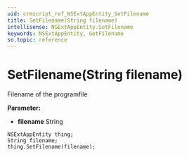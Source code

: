 ```yaml
---
uid: crmscript_ref_NSExtAppEntity_SetFilename
title: SetFilename(String filename)
intellisense: NSExtAppEntity.SetFilename
keywords: NSExtAppEntity, GetFilename
so.topic: reference
---
```


# SetFilename(String filename)

Filename of the programfile

**Parameter:** 
* **filename** String

```crmscript
NSExtAppEntity thing;
String filename;
thing.SetFilename(filename);
```

